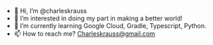 - 👋 Hi, I’m @charleskrauss
- 👀 I’m interested in doing my part in making a better world!
- 🌱 I’m currently learning Google Cloud, Gradle, Typescript, Python.
- 📫 How to reach me? Charleskrauss@gmail.com

<!---
charleskrauss/charleskrauss is a ✨ special ✨ repository because its `README.md` (this file) appears on your GitHub profile.
You can click the Preview link to take a look at your changes.
--->
